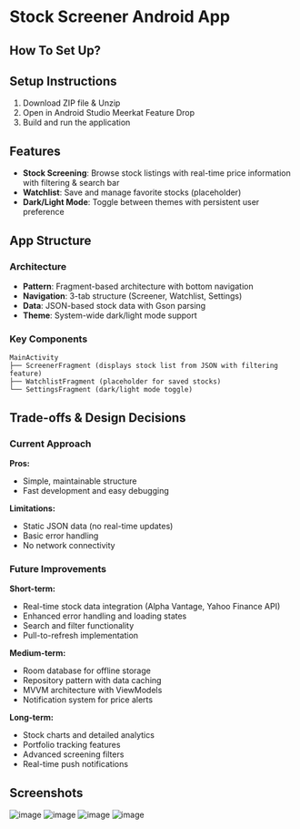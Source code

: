 # Stock Screener Android App

## How To Set Up?
## Setup Instructions

1. Download ZIP file & Unzip
2. Open in Android Studio Meerkat Feature Drop
3. Build and run the application

## Features

- **Stock Screening**: Browse stock listings with real-time price information with filtering & search bar
- **Watchlist**: Save and manage favorite stocks (placeholder)
- **Dark/Light Mode**: Toggle between themes with persistent user preference

## App Structure

### Architecture
- **Pattern**: Fragment-based architecture with bottom navigation
- **Navigation**: 3-tab structure (Screener, Watchlist, Settings)
- **Data**: JSON-based stock data with Gson parsing
- **Theme**: System-wide dark/light mode support

### Key Components

```
MainActivity
├── ScreenerFragment (displays stock list from JSON with filtering feature)
├── WatchlistFragment (placeholder for saved stocks)
└── SettingsFragment (dark/light mode toggle)
```

## Trade-offs & Design Decisions

### Current Approach
**Pros:**
- Simple, maintainable structure
- Fast development and easy debugging

**Limitations:**
- Static JSON data (no real-time updates)
- Basic error handling
- No network connectivity

### Future Improvements

**Short-term:**
- Real-time stock data integration (Alpha Vantage, Yahoo Finance API)
- Enhanced error handling and loading states
- Search and filter functionality
- Pull-to-refresh implementation

**Medium-term:**
- Room database for offline storage
- Repository pattern with data caching
- MVVM architecture with ViewModels
- Notification system for price alerts

**Long-term:**
- Stock charts and detailed analytics
- Portfolio tracking features
- Advanced screening filters
- Real-time push notifications

## Screenshots
![image](https://github.com/user-attachments/assets/5c629e27-a0ed-4e12-8724-c7a3f57a627b)
![image](https://github.com/user-attachments/assets/b542aeb5-1d81-4b9a-93b6-66a9a4747edf)
![image](https://github.com/user-attachments/assets/12762bc6-cfb5-479f-b6ac-9ed7ad03ca5e)
![image](https://github.com/user-attachments/assets/51605a9b-891b-46ef-ba77-711f17c9ab81)



